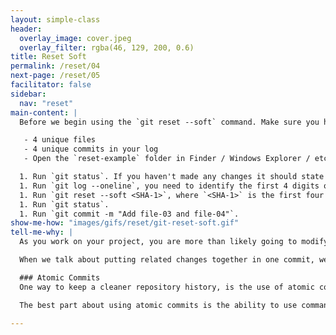 ```yaml
---
layout: simple-class
header:
  overlay_image: cover.jpeg
  overlay_filter: rgba(46, 129, 200, 0.6)
title: Reset Soft
permalink: /reset/04
next-page: /reset/05
facilitator: false
sidebar:
  nav: "reset"
main-content: |
  Before we begin using the `git reset --soft` command. Make sure you have the following:

   - 4 unique files
   - 4 unique commits in your log
   - Open the `reset-example` folder in Finder / Windows Explorer / etc. to visualize the files in your directory.

  1. Run `git status`. If you haven't made any changes it should state that everything is up to date. CHECK THIS
  1. Run `git log --oneline`, you need to identify the first 4 digits of the SHA-1 hash associated with the creation of `file-02.md`.
  1. Run `git reset --soft <SHA-1>`, where `<SHA-1>` is the first four digits of the SHA-1 hash associated with the commit for `file-02.md`.
  1. Run `git status`.
  1. Run `git commit -m "Add file-03 and file-04"`.
show-me-how: "images/gifs/reset/git-reset-soft.gif"
tell-me-why: |
  As you work on your project, you are more than likely going to modify multiple files to successfully implement some awesome idea. Perhaps while you were making those changes, you made a handful of commits along the way. After implementing your new change, you realize you have 15 commits that made your awesome idea come to life. You can use `git reset --soft` to pull all of those commits back into your Staging Area and create one giant commit that implements your change.

  When we talk about putting related changes together in one commit, we use the term Atomic Commit.

  ### Atomic Commits
  One way to keep a cleaner repository history, is the use of atomic commits. An atomic commit is a group of related changes that are placed within the same commit, as opposed to making individual commits for each related change.

  The best part about using atomic commits is the ability to use commands like `git revert` without fear of unintentionally removing an unrelated change. 

---
```

